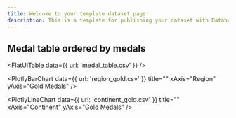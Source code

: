 ```yaml
---
title: Welcome to your template dataset page!
description: This is a template for publishing your dataset with Datahub Cloud.
---
```


## Medal table ordered by medals

<FlatUiTable
  data={{
    url: 'medal_table.csv'
  }}
 />

 <PlotlyBarChart
  data={{
    url: 'region_gold.csv'
  }}
  title=""
  xAxis="Region"
  yAxis="Gold Medals"
/>

<PlotlyLineChart
  data={{
    url: 'continent_gold.csv'
  }}
  title=""
  xAxis="Continent"
  yAxis="Gold Medals"
/>

